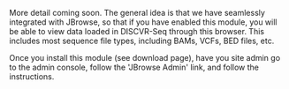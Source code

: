 More detail coming soon. The general idea is that we have seamlessly integrated with JBrowse, so that if you have enabled this module, you will be able to view data loaded in DISCVR-Seq through this browser. This includes most sequence file types, including BAMs, VCFs, BED files, etc.

Once you install this module (see download page), have you site admin go to the admin console, follow the 'JBrowse Admin' link, and follow the instructions.